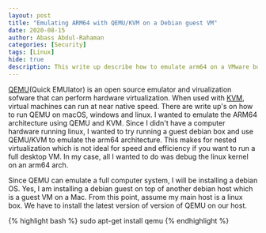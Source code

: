 ```yaml
---
layout: post
title: "Emulating ARM64 with QEMU/KVM on a Debian guest VM"
date: 2020-08-15
author: Abass Abdul-Rahaman
categories: [Security]
tags: [Linux]
hide: true
description: This write up describe how to emulate arm64 on a VMware box.
---
```


[QEMU]:https://en.wikipedia.org/wiki/QEMU
[KVM]:https://en.wikipedia.org/wiki/Kernel-based_Virtual_Machine

[QEMU](Quick EMUlator) is an open source emulator and virualization sofware that can perform hardware virtualization. 
When used with [KVM], virtual machines can run at near native speed. There are write up's on how to run QEMU on macOS, windows and linux.
I wanted to emulate the ARM64 architecture using QEMU and KVM. Since I didn't have a computer hardware running linux, I wanted to try running a 
guest debian box and use QEMU/KVM to emulate the arm64 architecture. This makes for nested virtualization which is not ideal for speed and efficiency if you want 
to run a full desktop VM. In my case, all I wanted to do was debug the linux kernel on an arm64 arch.

<!--more-->

Since QEMU can emulate a full computer system, I will be installing a debian OS. 
Yes, I am installing a debian guest on top of another debian host which is a guest VM on a Mac. 
From this point, assume my main host is a linux box. We have to install the latest version of version of QEMU on our host.

{% highlight bash %}
 sudo apt-get install qemu
{% endhighlight %}
